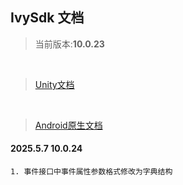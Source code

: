 ## IvySdk 文档

> 当前版本:**10.0.23**
<br>

> [Unity文档](README_UNITY.md)
<br>

> [Android原生文档](README_ANDROID_NATIVE.md)



#### 2025.5.7   10.0.24
    1. 事件接口中事件属性参数格式修改为字典结构
